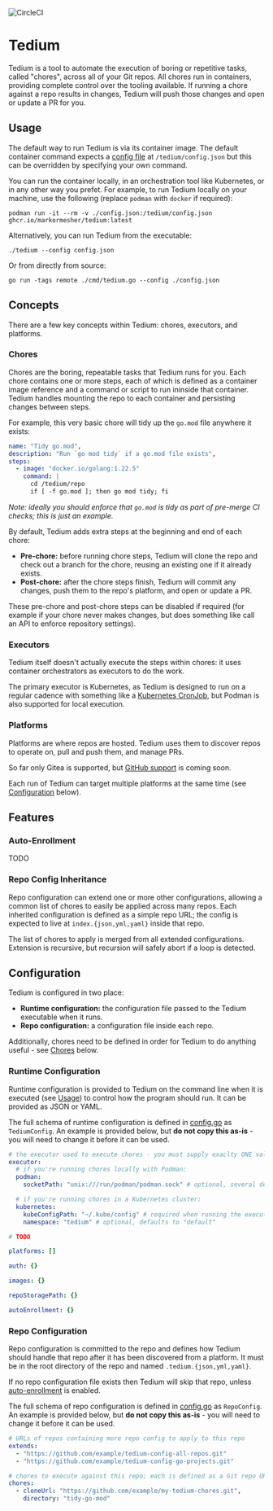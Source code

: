 ![CircleCI](https://img.shields.io/circleci/build/github/markormesher/tedium)

# Tedium

Tedium is a tool to automate the execution of boring or repetitive tasks, called "chores", across all of your Git repos. All chores run in containers, providing complete control over the tooling available. If running a chore against a repo results in changes, Tedium will push those changes and open or update a PR for you.

## Usage

The default way to run Tedium is via its container image. The default container command expects a [config file](#configuration) at `/tedium/config.json` but this can be overridden by specifying your own command.

You can run the container locally, in an orchestration tool like Kubernetes, or in any other way you prefet. For example, to run Tedium locally on your machine, use the following (replace `podman` with `docker` if required):

`podman run -it --rm -v ./config.json:/tedium/config.json ghcr.io/markormesher/tedium:latest`

Alternatively, you can run Tedium from the executable:

`./tedium --config config.json`

Or from directly from source:

`go run -tags remote ./cmd/tedium.go --config ./config.json`

## Concepts

There are a few key concepts within Tedium: chores, executors, and platforms.

### Chores

Chores are the boring, repeatable tasks that Tedium runs for you. Each chore contains one or more steps, each of which is defined as a container image reference and a command or script to run ininside that container. Tedium handles mounting the repo to each container and persisting changes between steps.

For example, this very basic chore will tidy up the `go.mod` file anywhere it exists:

```yaml
name: "Tidy go.mod",
description: "Run `go mod tidy` if a go.mod file exists",
steps:
  - image: "docker.io/golang:1.22.5"
    command: |
      cd /tedium/repo
      if [ -f go.mod ]; then go mod tidy; fi
```

_Note: ideally you should enforce that `go.mod` is tidy as part of pre-merge CI checks; this is just an example._

By default, Tedium adds extra steps at the beginning and end of each chore:

- **Pre-chore:** before running chore steps, Tedium will clone the repo and check out a branch for the chore, reusing an existing one if it already exists.
- **Post-chore:** after the chore steps finish, Tedium will commit any changes, push them to the repo's platform, and open or update a PR.

These pre-chore and post-chore steps can be disabled if required (for example if your chore never makes changes, but does something like call an API to enforce repository settings).

### Executors

Tedium itself doesn't actually execute the steps within chores: it uses container orchestrators as executors to do the work.

The primary executor is Kubernetes, as Tedium is designed to run on a regular cadence with something like a [Kubernetes CronJob](https://kubernetes.io/docs/concepts/workloads/controllers/cron-jobs), but Podman is also supported for local execution.

### Platforms

Platforms are where repos are hosted. Tedium uses them to discover repos to operate on, pull and push them, and manage PRs.

So far only Gitea is supported, but [GitHub support](https://github.com/markormesher/tedium/issues/1) is coming soon.

Each run of Tedium can target multiple platforms at the same time (see [Configuration](#configuration) below).

## Features

### Auto-Enrollment

TODO

### Repo Config Inheritance

Repo configuration can extend one or more other configurations, allowing a common list of chores to easily be applied across many repos. Each inherited configuration is defined as a simple repo URL; the config is expected to live at `index.{json,yml,yaml}` inside that repo.

The list of chores to apply is merged from all extended configurations. Extension is recursive, but recursion will safely abort if a loop is detected.

## Configuration

Tedium is configured in two place:

- **Runtime configuration:** the configuration file passed to the Tedium executable when it runs.
- **Repo configuration:** a configuration file inside each repo.

Additionally, chores need to be defined in order for Tedium to do anything useful - see [Chores](#chores) below.

### Runtime Configuration

Runtime configuration is provided to Tedium on the command line when it is executed (see [Usage](#usage)) to control how the program should run. It can be provided as JSON or YAML.

The full schema of runtime configuration is defined in [config.go](./internal/schema/config.go) as `TediumConfig`. An example is provided below, but **do not copy this as-is** - you will need to change it before it can be used.

```yaml
# the executor used to execute chores - you must supply exaclty ONE value
executor:
  # if you're running chores locally with Podman:
  podman:
    socketPath: "unix:///run/podman/podman.sock" # optional, several defaults will be tried if not supplied

  # if you're running chores in a Kubernetes cluster:
  kubernetes:
    kubeConfigPath: "~/.kube/config" # required when running the executor locally, optional when running it inside the cluster
    namespace: "tedium" # optional, defaults to "default"

# TODO

platforms: []

auth: {}

images: {}

repoStoragePath: {}

autoEnrollment: {}
```

### Repo Configuration

Repo configuration is committed to the repo and defines how Tedium should handle that repo after it has been discovered from a platform. It must be in the root directory of the repo and named `.tedium.{json,yml,yaml}`.

If no repo configuration file exists then Tedium will skip that repo, unless [auto-enrollment](#auto-enrollment) is enabled.

The full schema of repo configuration is defined in [config.go](./internal/schema/config.go) as `RepoConfig`. An example is provided below, but **do not copy this as-is** - you will need to change it before it can be used.

```yaml
# URLs of repos containing more repo config to apply to this repo
extends:
  - "https://github.com/example/tedium-config-all-repos.git"
  - "https://github.com/example/tedium-config-go-projects.git"

# chores to execute against this repo; each is defined as a Git repo URL and a directory within that repo
chores:
  - cloneUrl: "https://github.com/example/my-tedium-chores.git",
    directory: "tidy-go-mod"
```
